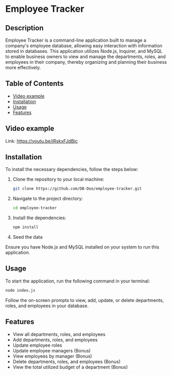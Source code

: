 # Employee Tracker

## Description

Employee Tracker is a command-line application built to manage a company's employee database, allowing easy interaction with information stored in databases. This application utilizes Node.js, Inquirer, and MySQL to enable business owners to view and manage the departments, roles, and employees in their company, thereby organizing and planning their business more effectively.

## Table of Contents
- [Video example](#video-example)
- [Installation](#installation)
- [Usage](#usage)
- [Features](#features)

## Video example

Link: https://youtu.be/jRskxFJdBjc

## Installation

To install the necessary dependencies, follow the steps below:

1. Clone the repository to your local machine:
    ```bash
    git clone https://github.com/DB-Doo/employee-tracker.git
    ```
2. Navigate to the project directory:
    ```bash
    cd employee-tracker
    ```
3. Install the dependencies:
    ```bash
    npm install
    ```
4. Seed the data

Ensure you have Node.js and MySQL installed on your system to run this application.

## Usage

To start the application, run the following command in your terminal:


```bash
node index.js
```

Follow the on-screen prompts to view, add, update, or delete departments, roles, and employees in your database.

## Features

- View all departments, roles, and employees
- Add departments, roles, and employees
- Update employee roles
- Update employee managers (Bonus)
- View employees by manager (Bonus)
- Delete departments, roles, and employees (Bonus)
- View the total utilized budget of a department (Bonus)

